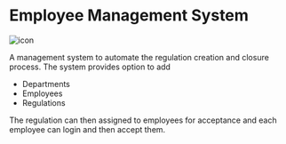 # Employee Management System

![icon](assests/employee.svg)

A management system to automate the regulation creation and closure process. The system provides option to add
- Departments
- Employees
- Regulations

The regulation can then assigned to employees for acceptance and each employee can login and then accept them.


